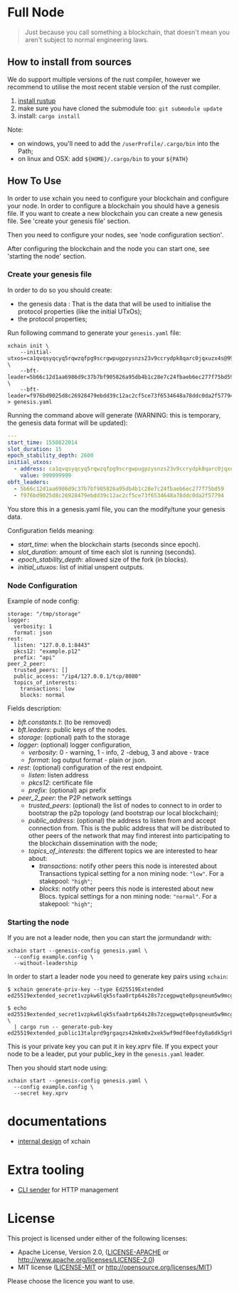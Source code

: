 # Full Node

> Just because you call something a blockchain, that doesn't mean you aren't subject to normal engineering laws.

## How to install from sources

We do support multiple versions of the rust compiler, however we recommend
to utilise the most recent stable version of the rust compiler.

1. [install rustup](https://www.rust-lang.org/tools/install)
2. make sure you have cloned the submodule too: `git submodule update`
3. install: `cargo install`

Note:

* on windows, you'll need to add the `/userProfile/.cargo/bin` into the Path;
* on linux and OSX: add `${HOME}/.cargo/bin` to your `${PATH}`

## How To Use

In order to use xchain you need to configure your blockchain and
configure your node.
In order to configure a blockchain you should have a genesis file. If
you want to create a new blockchain you can create a new genesis file.
See 'create your genesis file' section.

Then you need to configure your nodes, see 'node configuration section'.

After configuring the blockchain and the node you can start one,
see 'starting the node' section.

### Create your genesis file

In order to do so you should create:

* the genesis data : That is the data that will be used to initialise the
  protocol properties (like the initial UTxOs);
* the protocol properties;

Run following command to generate your `genesis.yaml` file:

```
xchain init \
    --initial-utxos=ca1qvqsyqcyq5rqwzqfpg9scrgwpugpzysnzs23v9ccrydpk8qarc0jqxuzx4s@999999999 \
    --bft-leader=5b66c12d1aa6986d9c37b7bf905826a95db4b1c28e7c24fbaeb6ec277f75bd59 \
    --bft-leader=f976bd9025d8c26928479ebdd39c12ac2cf5ce73f6534648a78ddc0da2f57794 > genesis.yaml
```

Running the command above will generate (WARNING: this is temporary, the genesis data format will be updated):

```yaml
---
start_time: 1550822014
slot_duration: 15
epoch_stability_depth: 2600
initial_utxos:
  - address: ca1qvqsyqcyq5rqwzqfpg9scrgwpugpzysnzs23v9ccrydpk8qarc0jqxuzx4s
    value: 999999999
obft_leaders:
  - 5b66c12d1aa6986d9c37b7bf905826a95db4b1c28e7c24fbaeb6ec277f75bd59
  - f976bd9025d8c26928479ebdd39c12ac2cf5ce73f6534648a78ddc0da2f57794

```

You store this in a genesis.yaml file, you can the modify/tune your genesis data.

Configuration fields meaning:
  - *start_time*: when the blockchain starts (seconds since epoch).
  - *slot_duration*: amount of time each slot is running (seconds).
  - *epoch_stability_depth*: allowed size of the fork (in blocks).
  - *initial_utuxos*: list of initial unspent outputs.

### Node Configuration

Example of node config:

```
storage: "/tmp/storage"
logger:
  verbosity: 1
  format: json
rest:
  listen: "127.0.0.1:8443"
  pkcs12: "example.p12"
  prefix: "api"
peer_2_peer:
  trusted_peers: []
  public_access: "/ip4/127.0.0.1/tcp/8080"
  topics_of_interests:
    transactions: low
    blocks: normal
```

Fields description:

  - *bft.constants.t*: (to be removed)
  - *bft.leaders*: public keys of the nodes.
  - *storage*: (optional) path to the storage
  - *logger*: (optional) logger configuration,
     - *verbosity*: 0 - warning, 1 - info, 2 -debug, 3 and above - trace
     - *format*: log output format - plain or json.
  - *rest*: (optional) configuration of the rest endpoint.
     - *listen*: listen address
     - *pkcs12*: certificate file
     - *prefix*: (optional) api prefix
  - *peer_2_peer*: the P2P network settings
     - *trusted_peers*: (optional) the list of nodes to connect to in order to
       bootstrap the p2p topology (and bootstrap our local blockchain);
     - *public_address*: (optional) the address to listen from and accept connection
       from. This is the public address that will be distributed to other peers
       of the network that may find interest into participating to the blockchain
       dissemination with the node;
     - *topics_of_interests*: the different topics we are interested to hear about:
       - *transactions*: notify other peers this node is interested about Transactions
         typical setting for a non mining node: `"low"`. For a stakepool: `"high"`;
       - *blocks*: notify other peers this node is interested about new Blocs.
         typical settings for a non mining node: `"normal"`. For a stakepool: `"high"`;

### Starting the node

If you are not a leader node, then you can start the jormundandr with:

```
xchain start --genesis-config genesis.yaml \
  --config example.config \
  --without-leadership
```

In order to start a leader node you need to generate key pairs using
`xchain`:

```
$ xchain generate-priv-key --type Ed25519Extended
ed25519extended_secret1vzpkw6lqk5sfaa0rtp64s28s7zcegpwqte0psqneum5w9mcgafd0gwexmfn7s96lqja5sv520zx6hx5hd0qsgahp3ta8grrrxkd8n0cjmaqre

$ echo ed25519extended_secret1vzpkw6lqk5sfaa0rtp64s28s7zcegpwqte0psqneum5w9mcgafd0gwexmfn7s96lqja5sv520zx6hx5hd0qsgahp3ta8grrrxkd8n0cjmaqre \
  | cargo run -- generate-pub-key
ed25519extended_public13talprd9grgaqzs42mkm0x2xek5wf9mdf0eefdy8a6dk5grka2gstrp3en
```

This is your private key you can put it in key.xprv file. If you expect your
node to be a leader, put your public_key in the `genesis.yaml` leader.

Then you should start node using:

```
xchain start --genesis-config genesis.yaml \
  --config example.config \
  --secret key.xprv
```

# documentations

* [internal design](./doc/internal_design.md) of xchain

# Extra tooling

* [CLI sender](./doc/cli_sender.md) for HTTP management

# License

This project is licensed under either of the following licenses:

 * Apache License, Version 2.0, ([LICENSE-APACHE](LICENSE-APACHE) or
   http://www.apache.org/licenses/LICENSE-2.0)
 * MIT license ([LICENSE-MIT](LICENSE-MIT) or
   http://opensource.org/licenses/MIT)

Please choose the licence you want to use.
